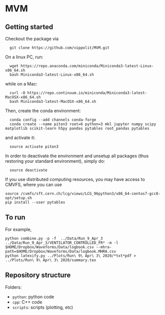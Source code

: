 # MVM


## Getting started
Checkout the package via
```
  git clone https://github.com/vippolit/MVM.git
```

On a linux PC, run:
```
  wget https://repo.anaconda.com/miniconda/Miniconda3-latest-Linux-x86_64.sh
  bash Miniconda3-latest-Linux-x86_64.sh
```
while on a Mac:
```
  curl -O https://repo.continuum.io/miniconda/Miniconda3-latest-MacOSX-x86_64.sh
  bash Miniconda3-latest-MacOSX-x86_64.sh
```

Then, create the conda environment:
```
  conda config --add channels conda-forge
  conda create --name piton3 root=6 python=3 mkl jupyter numpy scipy matplotlib scikit-learn h5py pandas pytables root_pandas pytables
```

and activate it:
```
  source activate piton3
```

In order to deactivate the environment and unsetup all packages (thus restoring your standard environment), simply do:

```
  source deactivate
```

If you use distributed computing resources, you may have access to CMVFS, where you can use
```
source /cvmfs/sft.cern.ch/lcg/views/LCG_96python3/x86_64-centos7-gcc8-opt/setup.sh
pip install --user pytables
```

## To run
For example,
```
python combine.py -p -f  ../Data/Run_9_Apr_3 ../Data/Run_9_Apr_3/VENTILATOR_CONTROLLED_FR* -m -l $HOME/Dropbox/Waveforms/Data/logbook.csv --mhra-path=$HOME/Dropbox/Waveforms/Data/logbook.MHRA.csv
python latexify.py ../Plots/Run\ 9\ Apr\ 3\ 2020/*txt*pdf > ../Plots/Run\ 9\ Apr\ 3\ 2020/summary.tex
```
## Repository structure

Folders:
  * `python`: python code
  * `cpp`: C++ code
  * `scripts`: scripts (plotting, etc)
